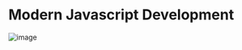 # Modern Javascript Development

![image](https://user-images.githubusercontent.com/79841341/191545504-c05bbe70-c99f-4b62-8a22-4b49d077a9a8.png)
